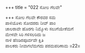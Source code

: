 +++
title = "022 ಸೋಲ ಗೆಲವೇ"

+++
ಸೋಲ ಗೆಲವೇ ಕೌರವರ ಸಮ   
ಪಾಳಿಯೊಳು ಸೋದರರು ನೀವ್ ಪಾಂ   
ಚಾಲರಾವೇ ಹೊರಗು ನಿಮ್ಮೊಳು ಸಲುಗೆಯೇಕೆಮಗೆ   
ಮೇಳವೇ ಸಿರಿ ಗಳಿಸಲರಿದು ಜ   
ನಾಳಿ ಹೆಂಡಿರಪೂರ್ವವೇ ಕ್ಷಿತಿ   
ಪಾಲಕರು ನೀವಾಗಲೆಮಗದು ಪರಮಪರಿಣಾಮ    ॥22॥